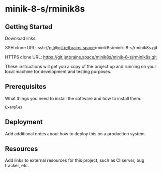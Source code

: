 # minik-8-s/rminik8s



## Getting Started

Download links:

SSH clone URL: ssh://git@git.jetbrains.space/minik8s/minik-8-s/rminik8s.git

HTTPS clone URL: https://git.jetbrains.space/minik8s/minik-8-s/rminik8s.git



These instructions will get you a copy of the project up and running on your local machine for development and testing purposes.

## Prerequisites

What things you need to install the software and how to install them.

```
Examples
```

## Deployment

Add additional notes about how to deploy this on a production system.

## Resources

Add links to external resources for this project, such as CI server, bug tracker, etc.
